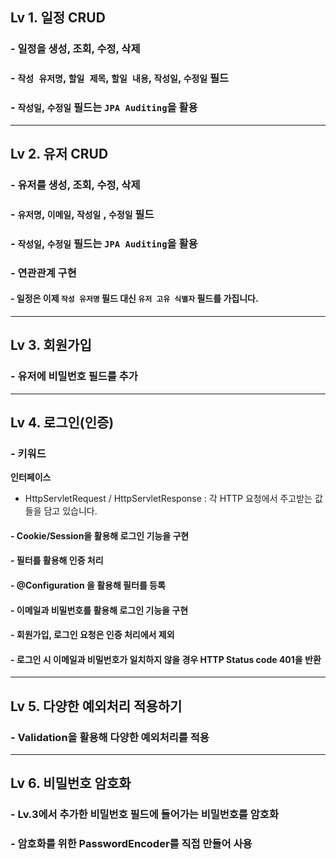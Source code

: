 ## Lv 1. 일정 CRUD  

### - 일정을 생성, 조회, 수정, 삭제
### - `작성 유저명`, `할일 제목`, `할일 내용`, `작성일`, `수정일` 필드
### -  `작성일`, `수정일` 필드는 `JPA Auditing`을 활용

---

## Lv 2. 유저 CRUD

### - 유저를 생성, 조회, 수정, 삭제
### -   `유저명`, `이메일`, `작성일` , `수정일` 필드
### -  `작성일`, `수정일` 필드는 `JPA Auditing`을 활용

### -   연관관계 구현
####    -   일정은 이제 `작성 유저명` 필드 대신 `유저 고유 식별자` 필드를 가집니다.

---
## Lv 3. 회원가입

### - 유저에 비밀번호 필드를 추가

---
## Lv 4. 로그인(인증)
### - 키워드

  **인터페이스**

- HttpServletRequest / HttpServletResponse : 각 HTTP 요청에서 주고받는 값들을 담고 있습니다.

#### - Cookie/Session을 활용해 로그인 기능을 구현
#### - 필터를 활용해 인증 처리
#### - @Configuration 을 활용해 필터를 등록

#### - 이메일과 비밀번호를 활용해 로그인 기능을 구현
#### - 회원가입, 로그인 요청은 인증 처리에서 제외
#### - 로그인 시 이메일과 비밀번호가 일치하지 않을 경우 HTTP Status code 401을 반환

---
## Lv 5. 다양한 예외처리 적용하기
### - Validation을 활용해 다양한 예외처리를 적용

---
## Lv 6. 비밀번호 암호화 
### - Lv.3에서 추가한 비밀번호 필드에 들어가는 비밀번호를 암호화
### - 암호화를 위한 PasswordEncoder를 직접 만들어 사용